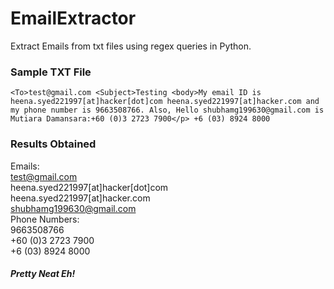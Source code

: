 # EmailExtractor  
Extract Emails from txt files using regex queries in Python.  

### Sample TXT File  
```
<To>test@gmail.com <Subject>Testing <body>My email ID is heena.syed221997[at]hacker[dot]com heena.syed221997[at]hacker.com and my phone number is 9663508766. Also, Hello shubhamg199630@gmail.com is Mutiara Damansara:+60 (0)3 2723 7900</p> +6 (03) 8924 8000  
```
  
### Results Obtained  
Emails:  
test@gmail.com  
heena.syed221997[at]hacker[dot]com  
heena.syed221997[at]hacker.com  
shubhamg199630@gmail.com  
Phone Numbers:  
9663508766  
+60 (0)3 2723 7900  
+6 (03) 8924 8000  

##### **Pretty Neat Eh!**
